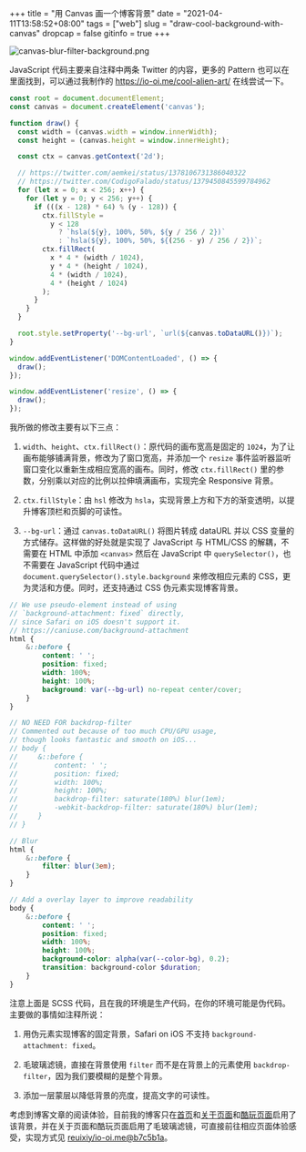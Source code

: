 +++
title = "用 Canvas 画一个博客背景"
date = "2021-04-11T13:58:52+08:00"
tags = ["web"]
slug = "draw-cool-background-with-canvas"
dropcap = false
gitinfo = true
+++

![canvas-blur-filter-background.png](/images/canvas-blur-filter-background.png)

JavaScript 代码主要来自注释中两条 Twitter 的内容，更多的 Pattern 也可以在里面找到，可以通过我制作的 https://io-oi.me/cool-alien-art/ 在线尝试一下。

```js
const root = document.documentElement;
const canvas = document.createElement('canvas');

function draw() {
  const width = (canvas.width = window.innerWidth);
  const height = (canvas.height = window.innerHeight);

  const ctx = canvas.getContext('2d');

  // https://twitter.com/aemkei/status/1378106731386040322
  // https://twitter.com/CodigoFalado/status/1379450845599784962
  for (let x = 0; x < 256; x++) {
    for (let y = 0; y < 256; y++) {
      if (((x - 128) * 64) % (y - 128)) {
        ctx.fillStyle =
          y < 128
            ? `hsla(${y}, 100%, 50%, ${y / 256 / 2})`
            : `hsla(${y}, 100%, 50%, ${(256 - y) / 256 / 2})`;
        ctx.fillRect(
          x * 4 * (width / 1024),
          y * 4 * (height / 1024),
          4 * (width / 1024),
          4 * (height / 1024)
        );
      }
    }
  }

  root.style.setProperty('--bg-url', `url(${canvas.toDataURL()})`);
}

window.addEventListener('DOMContentLoaded', () => {
  draw();
});

window.addEventListener('resize', () => {
  draw();
});
```

我所做的修改主要有以下三点：

1. `width`、`height`、`ctx.fillRect()`：原代码的画布宽高是固定的 `1024`，为了让画布能够铺满背景，修改为了窗口宽高，并添加一个 `resize` 事件监听器监听窗口变化以重新生成相应宽高的画布。同时，修改 `ctx.fillRect()` 里的参数，分别乘以对应的比例以拉伸填满画布，实现完全 Responsive 背景。

2. `ctx.fillStyle`：由 `hsl` 修改为 `hsla`，实现背景上方和下方的渐变透明，以提升博客顶栏和页脚的可读性。

3. `--bg-url`：通过 `canvas.toDataURL()` 将图片转成 dataURL 并以 CSS 变量的方式储存。这样做的好处就是实现了 JavaScript 与 HTML/CSS 的解耦，不需要在 HTML 中添加 `<canvas>` 然后在 JavaScript 中 `querySelector()`，也不需要在 JavaScript 代码中通过 `document.querySelector().style.background` 来修改相应元素的 CSS，更为灵活和方便。同时，还支持通过 CSS 伪元素实现博客背景。

```scss
// We use pseudo-element instead of using
// `background-attachment: fixed` directly,
// since Safari on iOS doesn't support it.
// https://caniuse.com/background-attachment
html {
    &::before {
        content: ' ';
        position: fixed;
        width: 100%;
        height: 100%;
        background: var(--bg-url) no-repeat center/cover;
    }
}

// NO NEED FOR backdrop-filter
// Commented out because of too much CPU/GPU usage,
// though looks fantastic and smooth on iOS...
// body {
//     &::before {
//         content: ' ';
//         position: fixed;
//         width: 100%;
//         height: 100%;
//         backdrop-filter: saturate(180%) blur(1em);
//         -webkit-backdrop-filter: saturate(180%) blur(1em);
//     }
// }

// Blur
html {
    &::before {
        filter: blur(3em);
    }
}

// Add a overlay layer to improve readability
body {
    &::before {
        content: ' ';
        position: fixed;
        width: 100%;
        height: 100%;
        background-color: alpha(var(--color-bg), 0.2);
        transition: background-color $duration;
    }
}
```

注意上面是 SCSS 代码，且在我的环境是生产代码，在你的环境可能是伪代码。主要做的事情如注释所说：

1. 用伪元素实现博客的固定背景，Safari on iOS 不支持 `background-attachment: fixed`。

2. 毛玻璃滤镜，直接在背景使用 `filter` 而不是在背景上的元素使用 `backdrop-filter`，因为我们要模糊的是整个背景。

3. 添加一层蒙层以降低背景的亮度，提高文字的可读性。

考虑到博客文章的阅读体验，目前我的博客只在[首页](/)和[关于页面](/about/)和[酷玩页面](/coldplay/)启用了该背景，并在关于页面和酷玩页面启用了毛玻璃滤镜，可直接前往相应页面体验感受，实现方式见 [reuixiy/io-oi.me@b7c5b1a](https://github.com/reuixiy/io-oi.me/commit/b7c5b1a)。
